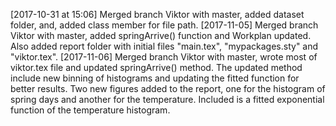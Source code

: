 [2017-10-31 at 15:06] Merged branch Viktor with master, added dataset folder, and, added class member for file path.
[2017-11-05] Merged branch Viktor with master, added springArrive() function and Workplan updated. 
Also added report folder with initial files "main.tex", "mypackages.sty" and "viktor.tex".
[2017-11-06] Merged branch Viktor with master, wrote most of viktor.tex file and updated springArrive() method. The
updated method include new binning of histograms and updating the fitted function for better results.
Two new figures added to the report, one for the histogram of spring days and another for the temperature.
Included is a fitted exponential function of the temperature histogram.
